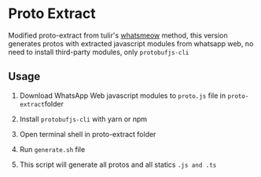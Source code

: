 
# Proto Extract

  

Modified proto-extract from tulir's [whatsmeow](https://github.com/tulir/whatsmeow) method, this version generates protos with extracted javascript modules from whatsapp web, no need to install third-party modules, only `protobufjs-cli`

  

## Usage

1. Download WhatsApp Web javascript modules to `proto.js` file in `proto-extract`folder

2. Install `protobufjs-cli` with yarn or npm

3.  Open terminal shell in proto-extract folder

4. Run `generate.sh` file

5. This script will generate all protos and all statics `.js and .ts`
